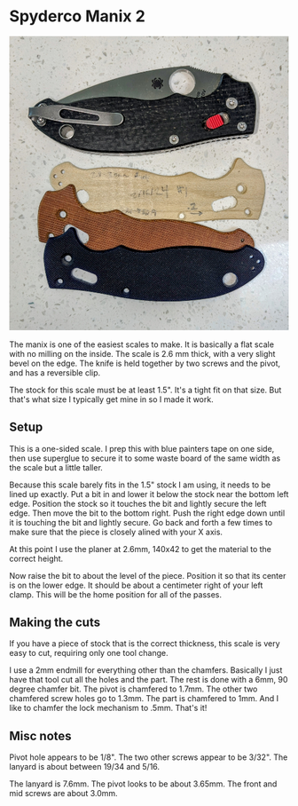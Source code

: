 # Spyderco Manix 2

![spyderco manix 2](images/manix-in-progress.jpg)

The manix is one of the easiest scales to make. It is basically a flat
scale with no milling on the inside. The scale is 2.6 mm thick, with
a very slight bevel on the edge. The knife is held together by two screws
and the pivot, and has a reversible clip.

The stock for this scale must be at least 1.5". It's a tight 
fit on that size. But that's what size I typically get mine in
so I made it work.

## Setup

This is a one-sided scale. I prep this with blue painters
tape on one side, then use superglue to secure it 
to some waste board of the same width as the scale but a little taller.

Because this scale barely fits in the 1.5" stock I am using, it needs to be lined
up exactly. Put a bit in and lower it below the stock near the
bottom left edge. Position the stock so it touches the bit and 
lightly secure the left edge. Then move the bit to the 
bottom right. Push the right edge down until it is touching the
bit and lightly secure. Go back and forth a few times to make
sure that the piece is closely alined with your X axis.

At this point I use the planer at 2.6mm, 140x42 to get the 
material to the correct height.

Now raise the bit to about the level of the piece. Position it
so that its center is on the lower edge. It should be about a
centimeter right of your left clamp. This will be the home
position for all of the passes.

## Making the cuts

If you have a piece of stock that is the correct thickness, this
scale is very easy to cut, requiring only one tool change.

I use a 2mm endmill for everything other than the chamfers. 
Basically I just have that tool cut all the holes and the part.
The rest is done with a 6mm, 90 degree chamfer bit. The 
pivot is chamfered to 1.7mm. The other two chamfered screw
holes go to 1.3mm. The part is chamfered to 1mm. And I 
like to chamfer the lock mechanism to .5mm.
That's it!

## Misc notes

Pivot hole appears to be 1/8".
The two other screws appear to be 3/32".
The lanyard is about between 19/34 and 5/16.

The lanyard is 7.6mm. The pivot looks to be about 3.65mm.
The front and mid screws are about 3.0mm.
